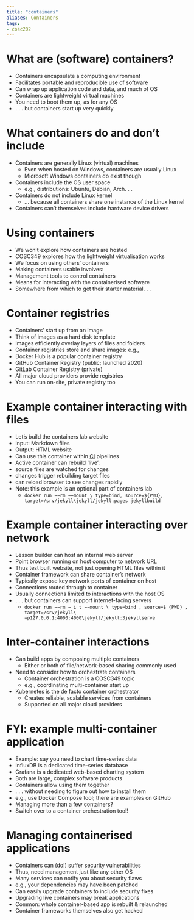 ```yaml
---
title: "containers"
aliases: Containers
tags: 
- cosc202
---
```


# What are (software) containers?

- Containers encapsulate a computing environment 
- Facilitates portable and reproducible use of software 
- Can wrap up application code and data, and much of OS 
- Containers are lightweight virtual machines 
- You need to boot them up, as for any OS 
- . . . but containers start up very quickly

# What containers do and don’t include 
- Containers are generally Linux (virtual) machines 
	- Even when hosted on Windows, containers are usually Linux 
	- Microsoft Windows containers do exist though 
- Containers include the OS user space 
	- e.g., distributions: Ubuntu, Debian, Arch. . . 
- Containers do not include Linux kernel 
	- ... because all containers share one instance of the Linux kernel 
- Containers can’t themselves include hardware device drivers

# Using containers
- We won’t explore how containers are hosted 
- COSC349 explores how the lightweight virtualisation works 
- We focus on using others’ containers 
- Making containers usable involves: 
- Management tools to control containers 
- Means for interacting with the containerised software 
- Somewhere from which to get their starter material. . .

# Container registries
- Containers’ start up from an image 
- Think of images as a hard disk template 
- Images efficiently overlay layers of files and folders 
- Container registries store and share images: e.g., 
- Docker Hub is a popular container registry 
- GitHub Container Registry (public; launched 2020) 
- GitLab Container Registry (private) 
- All major cloud providers provide registries 
- You can run on-site, private registry too

# Example container interacting with files 
- Let’s build the containers lab website
- Input: Markdown files
- Output: HTML website 
- Can use this container within [CI](notes/continuous-integration.md) pipelines
- Active container can rebuild ‘live’:
- source files are watched for changes
- changes trigger rebuilding target files
- can reload browser to see changes rapidly
- Note: this example is an optional part of containers lab 
	- `docker run −−rm −−mount \ type=bind, source=${PWD}, target=/srv/jekyll\jekyll/jekyll:pages jekyllbuild`

# Example container interacting over network 
- Lesson builder can host an internal web server
- Point browser running on host computer to network URL
- Thus test built website, not just opening HTML files within it
- Container framework can share container’s network
- Typically expose key network ports of container on host
- Connections routed through to container
- Usually connections limited to interactions with the host OS
- . . . but containers can support internet-facing servers 
	- `docker run −−rm − i t −−mount \ type=bind , source=$ {PWD} , target=/srv/jekyll\ −p127.0.0.1:4000:4000\jekyll/jekyll:3jekyllserve`

# Inter-container interactions 
 - Can build apps by composing multiple containers
	 - Either or both of file/network-based sharing commonly used
 - Need to consider how to orchestrate containers
	 - Container orchestration is a COSC349 topic
	 - e.g., coordinating multi-container start up
 - Kubernetes is the de facto container orchestrator
	 - Creates reliable, scalable services from containers
	 - Supported on all major cloud providers 

 # FYI: example multi-container application 
 - Example: say you need to chart time-series data
 - InfluxDB is a dedicated time-series database
 - Grafana is a dedicated web-based charting system
 - Both are large, complex software products
 - Containers allow using them together
 - . . . without needing to figure out how to install them
 - e.g., use Docker Compose tool; there are examples on GitHub
 - Managing more than a few containers?
 - Switch over to a container orchestration tool! 

 # Managing containerised applications 
 - Containers can (do!) suffer security vulnerabilities
 - Thus, need management just like any other OS
 - Many services can notify you about security flaws
 - e.g., your dependencies may have been patched
 - Can easily upgrade containers to include security fixes
 - Upgrading live containers may break applications
 - Common: whole container-based app is rebuilt & relaunched
 - Container frameworks themselves also get hacked